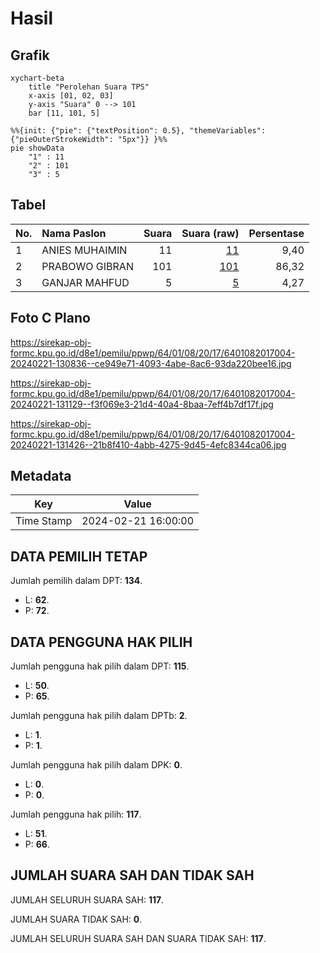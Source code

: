 # Hasil

## Grafik

```mermaid
xychart-beta
    title "Perolehan Suara TPS"
    x-axis [01, 02, 03]
    y-axis "Suara" 0 --> 101
    bar [11, 101, 5]
```

```mermaid
%%{init: {"pie": {"textPosition": 0.5}, "themeVariables": {"pieOuterStrokeWidth": "5px"}} }%%
pie showData
    "1" : 11
    "2" : 101
    "3" : 5
```

## Tabel

| No. | Nama Paslon    | Suara | Suara (raw) | Persentase |
|:--- |:-------------- | -----:| -----------:| ----------:|
| 1   | ANIES MUHAIMIN | 11    | [11][p-1]   | 9,40       |
| 2   | PRABOWO GIBRAN | 101   | [101][p-2]  | 86,32      |
| 3   | GANJAR MAHFUD  | 5     | [5][p-3]    | 4,27       |


[p-1]: https://github.com/gigit-pemilu/pemilu-2024-64-kalimantan-timur/blob/main/pilpres/hitung-suara/sub/64-kalimantan-timur/sub/01-paser/sub/08-long-kali/sub/2017-maruat/sub/004-tps/sub/paslon-1.txt
[p-2]: https://github.com/gigit-pemilu/pemilu-2024-64-kalimantan-timur/blob/main/pilpres/hitung-suara/sub/64-kalimantan-timur/sub/01-paser/sub/08-long-kali/sub/2017-maruat/sub/004-tps/sub/paslon-2.txt
[p-3]: https://github.com/gigit-pemilu/pemilu-2024-64-kalimantan-timur/blob/main/pilpres/hitung-suara/sub/64-kalimantan-timur/sub/01-paser/sub/08-long-kali/sub/2017-maruat/sub/004-tps/sub/paslon-3.txt

## Foto C Plano

https://sirekap-obj-formc.kpu.go.id/d8e1/pemilu/ppwp/64/01/08/20/17/6401082017004-20240221-130836--ce949e71-4093-4abe-8ac6-93da220bee16.jpg

https://sirekap-obj-formc.kpu.go.id/d8e1/pemilu/ppwp/64/01/08/20/17/6401082017004-20240221-131129--f3f069e3-21d4-40a4-8baa-7eff4b7df17f.jpg

https://sirekap-obj-formc.kpu.go.id/d8e1/pemilu/ppwp/64/01/08/20/17/6401082017004-20240221-131426--21b8f410-4abb-4275-9d45-4efc8344ca06.jpg


## Metadata

| Key        | Value               |
| ---------- | ------------------- |
| Time Stamp | 2024-02-21 16:00:00 |


## DATA PEMILIH TETAP

Jumlah pemilih dalam DPT: **134**.
 * L: **62**.
 * P: **72**.

## DATA PENGGUNA HAK PILIH

Jumlah pengguna hak pilih dalam DPT: **115**.
 * L: **50**.
 * P: **65**.

Jumlah pengguna hak pilih dalam DPTb: **2**.
 * L: **1**.
 * P: **1**.

Jumlah pengguna hak pilih dalam DPK: **0**.
 * L: **0**.
 * P: **0**.

Jumlah pengguna hak pilih: **117**.
 * L: **51**.
 * P: **66**.

## JUMLAH SUARA SAH DAN TIDAK SAH

JUMLAH SELURUH SUARA SAH: **117**.

JUMLAH SUARA TIDAK SAH: **0**.

JUMLAH SELURUH SUARA SAH DAN SUARA TIDAK SAH: **117**.


